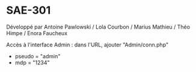 # SAE-301
 
Développé par 
Antoine Pawlowski / Lola Courbon / Marius Mathieu / Théo Himpe / Enora Faucheux 


Accès à l'interface Admin :
dans l'URL, ajouter "Admin/conn.php"
   - pseudo = "admin"
   - mdp = "1234"
